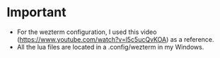 # Important

- For the wezterm configuration, I used this video (https://www.youtube.com/watch?v=l5c5ucQvKOA) as a reference.
- All the lua files are located in a .config/wezterm in my Windows.